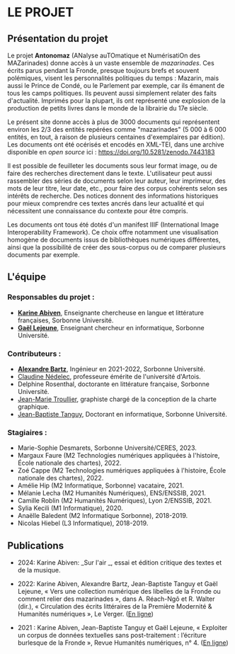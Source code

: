 # LE PROJET

## Présentation du projet 

Le projet **Antonomaz** (ANalyse auTOmatique et NumérisatiOn des MAZarinades) donne accès à un vaste ensemble de *mazarinades*. Ces écrits parus pendant la Fronde, presque toujours brefs et souvent polémiques, visent les personnalités politiques du temps : Mazarin, mais aussi le Prince de Condé, ou le Parlement par exemple, car ils émanent de tous les camps politiques. Ils peuvent aussi simplement relater des faits d'actualité. Imprimés pour la plupart, ils ont représenté une explosion de la production de petits livres dans le monde de la librairie du 17e siècle.

Le présent site donne accès à plus de 3000 documents qui représentent environ les 2/3 des entités repérées comme "mazarinades" (5 000 à 6 000 entités, en tout, à raison de plusieurs centaines d'exemplaires par édition). 
Les documents ont été océrisés et encodés en XML-TEI, dans une archive disponible en *open source* ici : https://doi.org/10.5281/zenodo.7443183

Il est possible de feuilleter les documents sous leur format image, ou de faire des recherches directement dans le texte. L'utilisateur peut aussi rassembler des séries de documents selon leur auteur, leur imprimeur, des mots de leur titre, leur date, etc., pour faire des corpus cohérents selon ses intérêts de recherche. Des notices donnent des informations historiques pour mieux comprendre ces textes ancrés dans leur actualité et qui nécessitent une connaissance du contexte pour être compris.

Les documents ont tous été dotés d'un manifest IIIF (International Image Interoperability Framework). Ce choix offre notamment une visualisation homogène de documents issus de bibliothèques numériques différentes, ainsi que la possibilité de créer des sous-corpus ou de comparer plusieurs documents par exemple.

## L'équipe

### Responsables du projet : 

- [**Karine Abiven**](https://orcid.org/0000-0001-9518-1040), Enseignante chercheuse en langue et littérature françaises, Sorbonne Université.
- [**Gaël Lejeune**](https://www.lejeunegael.fr/), Enseignant chercheur  en informatique, Sorbonne Université.

### Contributeurs :

- [**Alexandre Bartz**](https://cv.archives-ouvertes.fr/alexandre-bartz?langChosen=fr), Ingénieur en 2021-2022, Sorbonne Université.
-  [Claudine Nédelec](http://textesetcultures.univ-artois.fr/annuaire-des-membres/professeurs-et-mcf-habilites/claudine-nedelec),  professeure émérite de l'université d'Artois.
-  Delphine Rosenthal, doctorante en littérature française, Sorbonne Université.
- [Jean-Marie Troullier](https://www.cinquantesix.com/), graphiste chargé de la conception de la charte graphique.
- [Jean-Baptiste Tanguy](https://orcid.org/0000-0002-0007-1664), Doctorant en informatique, Sorbonne Université. 

### Stagiaires : 

- Marie-Sophie Desmarets, Sorbonne Université/CERES, 2023.
- Margaux Faure (M2 Technologies numériques appliquées à l'histoire, École nationale des chartes), 2022.
- Zoé Cappe (M2 Technologies numériques appliquées à l'histoire, École nationale des chartes), 2022.
- Amélie Hip (M2 Informatique, Sorbonne) vacataire, 2021.
- Mélanie Lecha (M2 Humanités Numériques), ENS/ENSSIB, 2021.
- Camille Roblin (M2 Humanités Numériques), Lyon 2/ENSSIB, 2021.
- Sylia Kecili (M1 Informatique), 2020.
- Anaëlle Baledent (M2 Informatique Sorbonne), 2018-2019.
- Nicolas Hiebel (L3 Informatique),  2018-2019.


## Publications

* 2024: Karine Abiven: _Sur l'air _, essai et édition critique des textes et de la musique.

* 2022: Karine Abiven, Alexandre Bartz, Jean-Baptiste Tanguy et Gaël Lejeune, « Vers une collection numérique des libelles de la Fronde ou comment relier des mazarinades », dans A. Réach-Ngô et R. Walter (dir.), « Circulation des écrits littéraires de la Première Modernité & Humanités numériques », Le Verger. ([En ligne](https://cornucopia16.com/blog/2022/04/24/karine-abiven-alexandre-bartz-gael-lejeune-et-jean-baptiste-tanguy-vers-une-collection-numerique-des-libelles-parus-pendant-la-fronde-ou-comment-relier-des-mazarinades/))

* 2021 :  Karine Abiven, Jean-Baptiste Tanguy et Gaël Lejeune, « Exploiter un corpus de données textuelles sans post-traitement : l’écriture burlesque de la Fronde », Revue Humanités numériques, n° 4. ([En ligne](https://journals.openedition.org/revuehn/2355))
